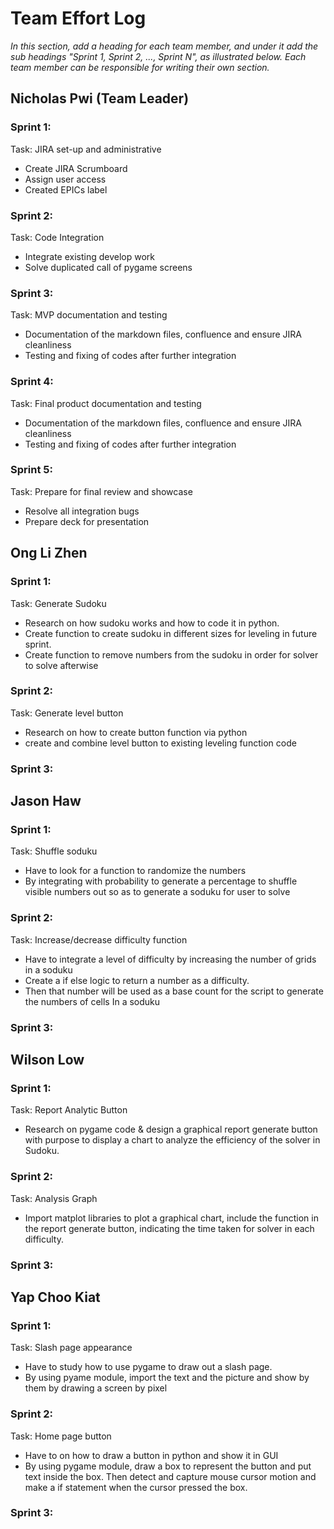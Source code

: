 # Team Effort Log
*In this section, add a heading for each team member, and under it add the sub headings "Sprint 1, Sprint 2, ..., Sprint N", as illustrated below.  Each team member can be responsible for writing their own section.*

## Nicholas Pwi (Team Leader)

### Sprint 1:
Task: JIRA set-up and administrative
* Create JIRA Scrumboard
* Assign user access
* Created EPICs label

### Sprint 2:
Task: Code Integration
* Integrate existing develop work
* Solve duplicated call of pygame screens

### Sprint 3:
Task: MVP documentation and testing
* Documentation of the markdown files, confluence and ensure JIRA cleanliness  
* Testing and fixing of codes after further integration

### Sprint 4:
Task: Final product documentation and testing
* Documentation of the markdown files, confluence and ensure JIRA cleanliness
* Testing and fixing of codes after further integration

### Sprint 5:
Task: Prepare for final review and showcase
* Resolve all integration bugs
* Prepare deck for presentation

## Ong Li Zhen

### Sprint 1:
Task: Generate Sudoku
*  Research on how sudoku works and how to code it in python.
*  Create function to create sudoku in different sizes for leveling in future sprint.
*  Create function to remove numbers from the sudoku in order for solver to solve afterwise

### Sprint 2:
Task: Generate level button
*  Research on how to create button function via python 
*  create and combine level button to existing leveling function code

### Sprint 3:

## Jason Haw

### Sprint 1:
Task: Shuffle soduku
*  Have to look for a function to randomize the numbers
*  By integrating with probability to generate a percentage to shuffle visible numbers out so as to generate a soduku for user to solve

### Sprint 2:
Task: Increase/decrease difficulty function
*  Have to integrate a level of difficulty by increasing the number of grids in a soduku
*  Create a if else logic to return a number as a difficulty.
*  Then that number will be used as a base count for the script to generate the numbers of cells In a soduku

### Sprint 3:

## Wilson Low

### Sprint 1:
Task: Report Analytic Button
*  Research on pygame code & design a graphical report generate button with purpose to display a chart to analyze the efficiency of the solver in Sudoku.

### Sprint 2:
Task: Analysis Graph
*  Import matplot libraries to plot a graphical chart, include the function in the report generate button, indicating the time taken for solver in each difficulty.

### Sprint 3:

## Yap Choo Kiat

### Sprint 1:
Task: Slash page appearance
*  Have to study how to use pygame to draw out a slash page.
*  By using pyame module, import the text and the picture and show by them by drawing a screen by pixel

### Sprint 2:
Task: Home page button
*  Have to on how to draw a button in python and show it in GUI
*  By using pygame module, draw a box to represent the button and put text inside the box. Then detect and capture mouse cursor motion and make a if statement when the cursor pressed the box.

### Sprint 3: